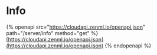 # Info

{% openapi src="https://cloudapi.zenml.io/openapi.json" path="/server/info" method="get" %}
[https://cloudapi.zenml.io/openapi.json](https://cloudapi.zenml.io/openapi.json)
{% endopenapi %}
